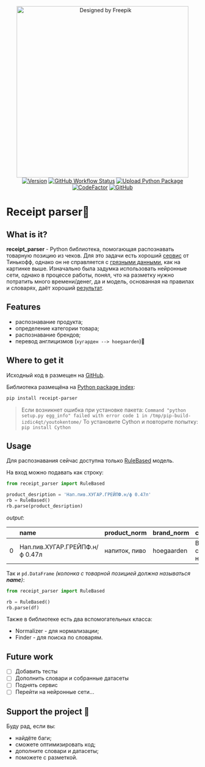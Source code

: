 <p align='center'>
	<img src="https://i.ibb.co/P6HGqnf/receipt.png" width="450" title="Designed by Freepik">
 <br>
 <a href='https://pypi.org/project/receipt-parser/'><img alt="Version" src="https://img.shields.io/pypi/v/receipt-parser?logo=pypi&logoColor=FFE873"></a>
   <a href='https://github.com/slgero/receipt_parser/actions?query=workflow%3Abuild'><img alt="GitHub Workflow Status" src="https://github.com/slgero/receipt_parser/workflows/build/badge.svg"></a>
   <a href='https://github.com/slgero/receipt_parser/actions?query=workflow%3A%22Upload+Python+Package%22'><img alt="Upload Python Package"
src="https://github.com/slgero/receipt_parser/workflows/Upload%20Python%20Package/badge.svg"></a>
   <a href="https://www.codefactor.io/repository/github/slgero/receipt_parser"><img src="https://www.codefactor.io/repository/github/slgero/receipt_parser/badge" alt="CodeFactor" /></a>
  <a href='https://opensource.org/licenses/MIT'><img alt="GitHub" src="https://img.shields.io/github/license/slgero/receipt_parser"></a><br> 
</p>

# Receipt parser🧾
## What is it?
**receipt_parser** - Python библиотека, помогающая распознавать товарную позицию из чеков. Для это задачи есть хороший [сервис](https://receiptnlp.tinkoff.ru/#/) от Тинькофф, однако он не справляется с [грязными данными](https://proverkacheka.com/check/9282000100225162-17705-420231526), как на картинке выше. Изначально была задумка использовать нейронные сети, однако в процессе работы, понял, что на разметку нужно потратить много времени/денег, да и модель, основанная на правилах и словарях, даёт хороший [результат](https://github.com/slgero/receipt_parser/tree/master/receipt_parser/benchmarks).

## Features
* распознавание продукта;
* определение категории товара;
* распознавание брендов;
* перевод англицизмов (`хугарден --> hoegaarden`)🍺


## Where to get it
Исходный код в размещен на [GitHub](https://github.com/slgero/receipt_parser).

Библиотека размещёна на [Python package index](https://pypi.org/project/receipt-parser/):
```bash
pip install receipt-parser
```
>Если возникнет ошибка при установке пакета:
>`Command "python setup.py egg_info" failed with error code 1 in /tmp/pip-build-izdic4qt/youtokentome/`
>То установите Cython и повторите попытку:
	```
	pip install Cython
	```

## Usage
Для распознавания сейчас доступна только [RuleBased](https://github.com/slgero/receipt_parser/blob/master/receipt_parser/receipt_parser.py#L75) модель.

На вход можно подавать как строку:
```python
from receipt_parser import RuleBased

product_desription = 'Нап.пив.ХУГАР.ГРЕЙПФ.н/ф 0.47л'
rb = RuleBased()
rb.parse(product_desription)
```
 *output*:
 
|    | name                           | product_norm   | brand_norm   | cat_norm            |
|---:|:-------------------------------|:---------------|:-------------|:--------------------|
|  0 | Нап.пив.ХУГАР.ГРЕЙПФ.н/ф 0.47л | напиток, пиво  | hoegaarden   | Воды, соки, напитки |

Так и `pd.DataFrame` *(колонка с товарной позицией должна называться __name__)*:
```python
from receipt_parser import RuleBased

rb = RuleBased()
rb.parse(df)
```
Также в библиотеке есть два вспомогательных класса:
* Normalizer - для нормализации;
* Finder - для поиска по словарям.

## Future work

 - [ ] Добавить тесты
 - [ ] Дополнить словари и собранные датасеты
 - [ ] Поднять сервис
 - [ ] Перейти на нейронные сети...

## Support the project 🤗
Буду рад, если вы:
* найдёте баги;
* сможете оптимизировать код;
* дополните словари и датасеты;
* поможете с разметкой.
<!--stackedit_data:
eyJoaXN0b3J5IjpbMTI1NjY1NTg2OF19
-->